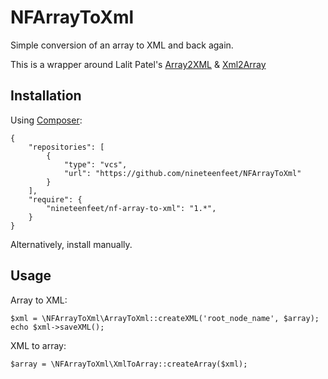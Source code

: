 NFArrayToXml
============

Simple conversion of an array to XML and back again.

This is a wrapper around Lalit Patel's [Array2XML][1] & [Xml2Array][2]


Installation
------------

Using [Composer](http://getcomposer.org):

    {
        "repositories": [
            {
                "type": "vcs",
                "url": "https://github.com/nineteenfeet/NFArrayToXml"
            }
        ],
        "require": {
            "nineteenfeet/nf-array-to-xml": "1.*",
        }
    }

Alternatively, install manually.

Usage
-----

Array to XML: 

    $xml = \NFArrayToXml\ArrayToXml::createXML('root_node_name', $array);
    echo $xml->saveXML();

XML to array:

    $array = \NFArrayToXml\XmlToArray::createArray($xml);



[1]: http://www.lalit.org/wordpress/wp-content/uploads/2011/07/Array2XML.txt
[2]: http://www.lalit.org/wordpress/wp-content/uploads/2011/07/XML2Array.txt
